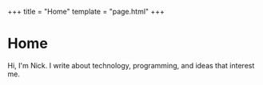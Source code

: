 +++
title = "Home"
template = "page.html"
+++

# Home

Hi, I'm Nick. I write about technology, programming, and ideas that interest me.
